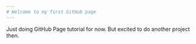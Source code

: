 ```yaml
---
# Welcome to my first GitHub page
---
```

Just doing GitHub Page tutorial for now.
But excited to do another project then.
